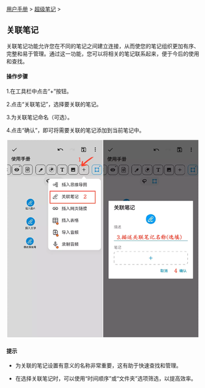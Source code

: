 [用户手册](/dragonnest/drawnote/manual) > [超级笔记](/dragonnest/drawnote/manual/super_note) >

关联笔记
---

关联笔记功能允许您在不同的笔记之间建立连接，从而使您的笔记组织更加有序、完整和易于管理。通过这一功能，您可以将相关的笔记联系起来，便于今后的使用和查找。

#### 操作步骤

1.在工具栏中点击“+”按钮。

2.点击“关联笔记”，选择要关联的笔记。

3.为关联笔记命名（可选）。

4.点击“确认”，即可将需要关联的笔记添加到当前笔记中。

![](imgs/associated_notes1.png)

#### 提示

- 为关联的笔记设置有意义的名称非常重要，这有助于快速查找和管理。


- 在选择关联笔记时，可以使用“时间顺序”或“文件夹”选项筛选，以提高效率。